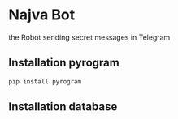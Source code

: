 # Najva Bot

the Robot sending secret messages in Telegram

## Installation pyrogram
```bash
pip install pyrogram
```
## Installation database
```bash

```
